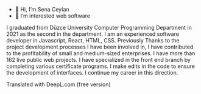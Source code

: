 - 👋 Hi, I’m Sena Ceylan
- 👀 I’m interested  web software
 

I graduated from Düzce University Computer Programming Department in 2021 as the second in the department. I am an experienced software developer in Javascript, React, HTML, CSS. Previously
Thanks to the project development processes I have been involved in, I have contributed to the profitability of small and medium-sized enterprises. I have more than 162 live public web projects. I have specialized in the front end branch by completing various certificate programs. I make edits in the code to ensure the development of interfaces. I continue my career in this direction.

Translated with DeepL.com (free version)
